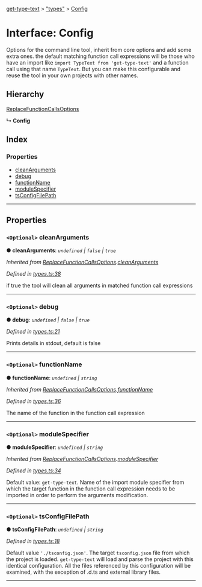 [get-type-text](../README.md) > ["types"](../modules/_types_.md) > [Config](../interfaces/_types_.config.md)

# Interface: Config

Options for the command line tool, inherit from core options and add some extra ones. the default matching function call expressions will be those who have an import like `import TypeText from 'get-type-text'` and a function call using that name `TypeText`. But you can make this configurable and reuse the tool in your own projects with other names.

## Hierarchy

 [ReplaceFunctionCallsOptions](_types_.replacefunctioncallsoptions.md)

**↳ Config**

## Index

### Properties

* [cleanArguments](_types_.config.md#cleanarguments)
* [debug](_types_.config.md#debug)
* [functionName](_types_.config.md#functionname)
* [moduleSpecifier](_types_.config.md#modulespecifier)
* [tsConfigFilePath](_types_.config.md#tsconfigfilepath)

---

## Properties

<a id="cleanarguments"></a>

### `<Optional>` cleanArguments

**● cleanArguments**: *`undefined` \| `false` \| `true`*

*Inherited from [ReplaceFunctionCallsOptions](_types_.replacefunctioncallsoptions.md).[cleanArguments](_types_.replacefunctioncallsoptions.md#cleanarguments)*

*Defined in [types.ts:38](https://github.com/cancerberoSgx/tsd-check-runtime/blob/33a0366/get-type-text/src/types.ts#L38)*

if true the tool will clean all arguments in matched function call expressions

___
<a id="debug"></a>

### `<Optional>` debug

**● debug**: *`undefined` \| `false` \| `true`*

*Defined in [types.ts:21](https://github.com/cancerberoSgx/tsd-check-runtime/blob/33a0366/get-type-text/src/types.ts#L21)*

Prints details in stdout, default is false

___
<a id="functionname"></a>

### `<Optional>` functionName

**● functionName**: *`undefined` \| `string`*

*Inherited from [ReplaceFunctionCallsOptions](_types_.replacefunctioncallsoptions.md).[functionName](_types_.replacefunctioncallsoptions.md#functionname)*

*Defined in [types.ts:36](https://github.com/cancerberoSgx/tsd-check-runtime/blob/33a0366/get-type-text/src/types.ts#L36)*

The name of the function in the function call expression

___
<a id="modulespecifier"></a>

### `<Optional>` moduleSpecifier

**● moduleSpecifier**: *`undefined` \| `string`*

*Inherited from [ReplaceFunctionCallsOptions](_types_.replacefunctioncallsoptions.md).[moduleSpecifier](_types_.replacefunctioncallsoptions.md#modulespecifier)*

*Defined in [types.ts:34](https://github.com/cancerberoSgx/tsd-check-runtime/blob/33a0366/get-type-text/src/types.ts#L34)*

Default value: `get-type-text`. Name of the import module specifier from which the target function in the function call expression needs to be imported in order to perform the arguments modification.

___
<a id="tsconfigfilepath"></a>

### `<Optional>` tsConfigFilePath

**● tsConfigFilePath**: *`undefined` \| `string`*

*Defined in [types.ts:18](https://github.com/cancerberoSgx/tsd-check-runtime/blob/33a0366/get-type-text/src/types.ts#L18)*

Default value `'./tsconfig.json'`. The target `tsconfig.json` file from which the project is loaded. `get-type-text` will load and parse the project with this identical configuration. All the files referenced by this configuration will be examined, with the exception of .d.ts and external library files.

___

